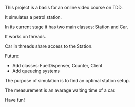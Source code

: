 This project is a basis for an online video course on TDD.

It simulates a petrol station.

In its current stage it has two main classes: Station and Car.

It works on threads.

Car in threads share access to the Station.

Future:
- Add classes: FuelDispenser, Counter, Client
- Add queueing systems

The purpose of simulation is to find an optimal station setup.

The measurement is an avarage waiting time of a car.

Have fun!
